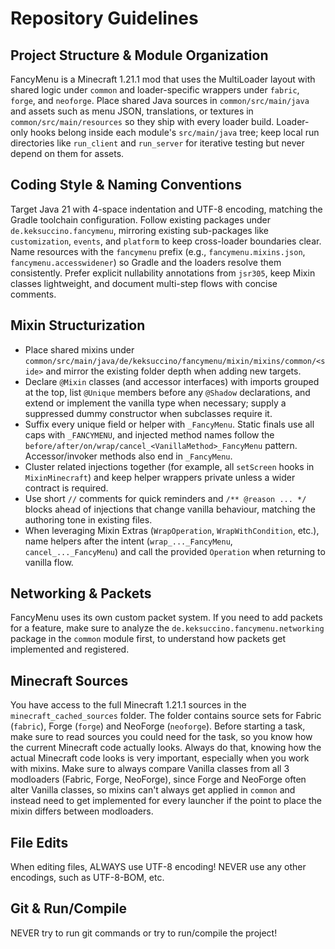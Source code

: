 # Repository Guidelines

## Project Structure & Module Organization
FancyMenu is a Minecraft 1.21.1 mod that uses the MultiLoader layout with shared logic under `common` and loader-specific wrappers under `fabric`, `forge`, and `neoforge`. Place shared Java sources in `common/src/main/java` and assets such as menu JSON, translations, or textures in `common/src/main/resources` so they ship with every loader build. Loader-only hooks belong inside each module's `src/main/java` tree; keep local run directories like `run_client` and `run_server` for iterative testing but never depend on them for assets.

## Coding Style & Naming Conventions
Target Java 21 with 4-space indentation and UTF-8 encoding, matching the Gradle toolchain configuration. Follow existing packages under `de.keksuccino.fancymenu`, mirroring existing sub-packages like `customization`, `events`, and `platform` to keep cross-loader boundaries clear. Name resources with the `fancymenu` prefix (e.g., `fancymenu.mixins.json`, `fancymenu.accesswidener`) so Gradle and the loaders resolve them consistently. Prefer explicit nullability annotations from `jsr305`, keep Mixin classes lightweight, and document multi-step flows with concise comments.

## Mixin Structurization
- Place shared mixins under `common/src/main/java/de/keksuccino/fancymenu/mixin/mixins/common/<side>` and mirror the existing folder depth when adding new targets.
- Declare `@Mixin` classes (and accessor interfaces) with imports grouped at the top, list `@Unique` members before any `@Shadow` declarations, and extend or implement the vanilla type when necessary; supply a suppressed dummy constructor when subclasses require it.
- Suffix every unique field or helper with `_FancyMenu`. Static finals use all caps with `_FANCYMENU`, and injected method names follow the `before/after/on/wrap/cancel_<VanillaMethod>_FancyMenu` pattern. Accessor/invoker methods also end in `_FancyMenu`.
- Cluster related injections together (for example, all `setScreen` hooks in `MixinMinecraft`) and keep helper wrappers private unless a wider contract is required.
- Use short `//` comments for quick reminders and `/** @reason ... */` blocks ahead of injections that change vanilla behaviour, matching the authoring tone in existing files.
- When leveraging Mixin Extras (`WrapOperation`, `WrapWithCondition`, etc.), name helpers after the intent (`wrap_..._FancyMenu`, `cancel_..._FancyMenu`) and call the provided `Operation` when returning to vanilla flow.

## Networking & Packets
FancyMenu uses its own custom packet system. If you need to add packets for a feature, make sure to analyze the `de.keksuccino.fancymenu.networking` package in the `common` module first, to understand how packets get implemented and registered.

## Minecraft Sources
You have access to the full Minecraft 1.21.1 sources in the `minecraft_cached_sources` folder. The folder contains source sets for Fabric (`fabric`), Forge (`forge`) and NeoForge (`neoforge`). Before starting a task, make sure to read sources you could need for the task, so you know how the current Minecraft code actually looks. Always do that, knowing how the actual Minecraft code looks is very important, especially when you work with mixins.
Make sure to always compare Vanilla classes from all 3 modloaders (Fabric, Forge, NeoForge), since Forge and NeoForge often alter Vanilla classes, so mixins can't always get applied in `common` and instead need to get implemented for every launcher if the point to place the mixin differs between modloaders.

## File Edits
When editing files, ALWAYS use UTF-8 encoding! NEVER use any other encodings, such as UTF-8-BOM, etc.

## Git & Run/Compile
NEVER try to run git commands or try to run/compile the project!